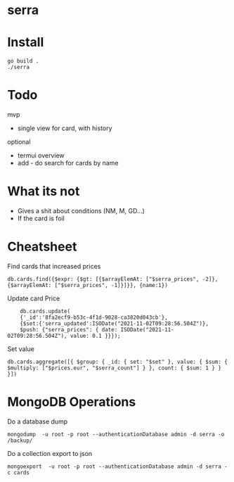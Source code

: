 # serra

# Install

    go build .
    ./serra

# Todo

mvp

* single view for card, with history

optional

* termui overview
* add - do search for cards by name

# What its not

* Gives a shit about conditions (NM, M, GD...)
* If the card is foil

# Cheatsheet

Find cards that increased prices

    db.cards.find({$expr: {$gt: [{$arrayElemAt: ["$serra_prices", -2]}, {$arrayElemAt: ["$serra_prices", -1]}]}}, {name:1})

Update card Price

		db.cards.update(
		{'_id':'8fa2ecf9-b53c-4f1d-9028-ca3820d043cb'},
		{$set:{'serra_updated':ISODate("2021-11-02T09:28:56.504Z")},
		$push: {"serra_prices": { date: ISODate("2021-11-02T09:28:56.504Z"), value: 0.1 }}});

Set value

    db.cards.aggregate([{ $group: { _id: { set: "$set" }, value: { $sum: { $multiply: ["$prices.eur", "$serra_count"] } }, count: { $sum: 1 } } }])


# MongoDB Operations

Do a database dump

    mongodump  -u root -p root --authenticationDatabase admin -d serra -o /backup/

Do a collection export to json

    mongoexport  -u root -p root --authenticationDatabase admin -d serra -c cards

